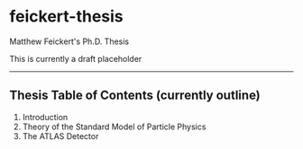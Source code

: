 # feickert-thesis
Matthew Feickert's Ph.D. Thesis

This is currently a draft placeholder

- - - -

## Thesis Table of Contents (currently outline) ##
1. Introduction
2. Theory of the Standard Model of Particle Physics
3. The ATLAS Detector
